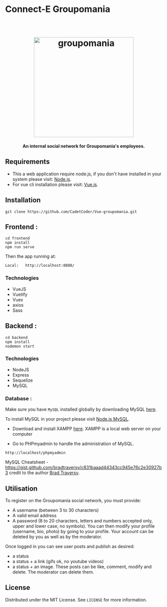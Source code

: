 # Connect-E Groupomania	

<h1 align="center">	
  <br>	
  <img src="https://github.com/CadetCoder/Vue-groupomania/blob/master/frontend/src/assets/icon-above-font.png" alt="groupomania" width="320">	
</h1>	

<h4 align="center">An internal social network for Groupomania's employees.</h4>	

## Requirements ##	


* This a web application require node.js, if you don't have installed in your system please visit: [Node.js](https://nodejs.org/en/download/).	
* For vue cli installation please visit: [Vue.js](https://cli.vuejs.org/guide/installation.html).	

## Installation ##	

`git clone https://github.com/CadetCoder/Vue-groupomania.git`	

## Frontend :	

```	
cd frontend	
npm install 	
npm run serve	
```	

Then the app running at:	
```	
Local:   http://localhost:8080/	
```	
### Technologies	
* VueJS	
* Vuetify
* Vuex
* axios
* Sass

## Backend :	

```	
cd backend	
npm install	
nodemon start	
```	
### Technologies	
* NodeJS	
* Express
* Sequelize
* MySQL	

### Database :	

Make sure you have `MySQL` installed globally by downloading MySQL [here](https://dev.mysql.com/downloads/).	

To install MySQL in your project please visit [Node.js MySQL](https://www.w3schools.com/nodejs/nodejs_mysql.asp).	

* Download and install XAMPP [here](https://www.apachefriends.org/download.html). XAMPP is a local web server on your computer	

* Go to PHPmyadmin to handle the administration of MySQL.	
```	
http://localhost/phpmyadmin	
```	

MySQL Cheatsheet - https://gist.github.com/bradtraversy/c831baaad44343cc945e76c2e30927b3 credit to the author [Brad Traversy](https://gist.github.com/bradtraversy).	

## Utilisation

To register on the Groupomania social network, you must provide:

   * A username (between 3 to 30 characters)
   * A valid email address
   * A password (8 to 20 characters, letters and numbers accepted only, upper and lower case, no symbols). You can then modify your profile (username, bio, photo) by going to your profile. Your account can be deleted by you as well as by the moderator.

Once logged in you can see user posts and publish as desired:

   * a status
   * a status + a link (gifs ok, no youtube videos)
   * a status + an image. These posts can be like, comment, modify and delete. The moderator can delete them.

## License	

Distributed under the MIT License. See `LICENSE` for more information.	
